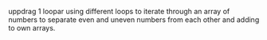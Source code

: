 uppdrag 1 loopar 
using different loops to iterate through an array of numbers to separate even and uneven numbers from each other
and adding to own arrays.
